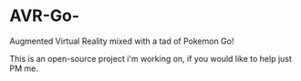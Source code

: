 # AVR-Go-
Augmented Virtual Reality mixed with a tad of Pokemon Go!

This is an open-source project i'm working on, if you would like to help just PM me.
